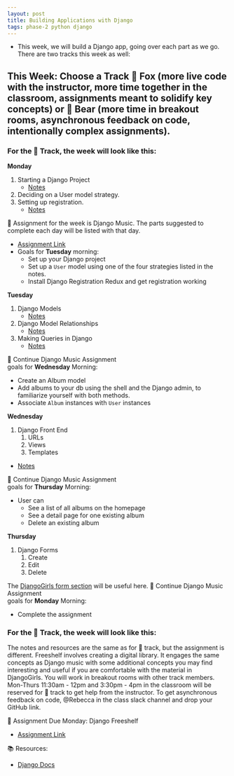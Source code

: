 ```yaml
---
layout: post
title: Building Applications with Django
tags: phase-2 python django
---
```


- This week, we will build a Django app, going over each part as we go. There are two tracks this week as well:
  
## This Week: Choose a Track 🦊 Fox (more live code with the instructor, more time together in the classroom, assignments meant to solidify key concepts) or 🐻 Bear (more time in breakout rooms, asynchronous feedback on code, intentionally complex assignments).

### For the 🦊 Track, the week will look like this:
**Monday**
1. Starting a Django Project
   - [Notes](https://www.notion.so/momentumlearn/Starting-a-new-Django-project-071f052d07cc4ea6bdf998eb9e4a4a3c)
1. Deciding on a User model strategy.
2. Setting up registration.
   - [Notes](https://github.com/Momentum-Team-15/notes/blob/main/django-users.md)

🎯 Assignment for the week is Django Music. The parts suggested to complete each day will be listed with that day. 
- [Assignment Link](https://classroom.github.com/a/nFuRP4mM)
- Goals for **Tuesday** morning:
  - Set up your Django project
  - Set up a `User` model using one of the four strategies listed in the notes.
  - Install Django Registration Redux and get registration working

**Tuesday**
1. Django Models
   - [Notes](https://github.com/Momentum-Team-15/notes/blob/main/django-models.md)
2. Django Model Relationships
   - [Notes](https://github.com/Momentum-Team-15/notes/blob/main/django-relationships.md)
3. Making Queries in Django
   - [Notes](https://github.com/Momentum-Team-15/notes/blob/main/django-queries.md)

🎯 Continue Django Music Assignment  
goals for **Wednesday** Morning:
  - Create an Album model
  - Add albums to your db using the shell and the Django admin, to familiarize yourself with both methods.
  - Associate `Album` instances with `User` instances

**Wednesday**
1. Django Front End
   1. URLs
   2. Views
   3. Templates
- [Notes](https://github.com/Momentum-Team-15/notes/blob/main/django-front-end.md)

🎯 Continue Django Music Assignment  
goals for **Thursday** Morning:
- User can
  - See a list of all albums on the homepage
  - See a detail page for one existing album
  - Delete an existing album

**Thursday**
1. Django Forms
   1. Create
   2. Edit
   3. Delete

The [DjangoGirls form section](https://tutorial.djangogirls.org/en/django_forms/) will be useful here.
🎯 Continue Django Music Assignment  
goals for **Monday** Morning:
- Complete the assignment


### For the 🐻 Track, the week will look like this:
The notes and resources are the same as for 🦊 track,
but the assignment is different. Freeshelf involves 
creating a digital library. It engages the same concepts
as Django music with some additional concepts you may find interesting and useful if you are comfortable with the material in DjangoGirls. You will work in breakout rooms with other track members. Mon-Thurs 11:30am - 12pm and 3:30pm - 4pm in the classroom will be reserved for 🐻 track to get help from the instructor. To get asynchronous feedback on code, @Rebecca in the class slack channel and drop your GitHub link.

🎯 Assignment Due Monday:
Django Freeshelf
- [Assignment Link](https://classroom.github.com/a/y4-lhRgf)

📚 Resources:
- [Django Docs](https://docs.djangoproject.com/en/4.1/)